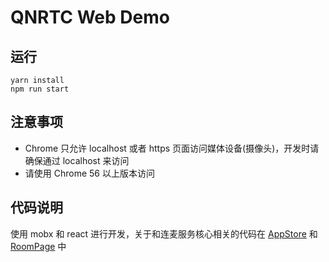 # QNRTC Web Demo

## 运行

```
yarn install
npm run start
```

## 注意事项
- Chrome 只允许 localhost 或者 https 页面访问媒体设备(摄像头)，开发时请确保通过 localhost 来访问
- 请使用 Chrome 56 以上版本访问

## 代码说明

使用 mobx 和 react 进行开发，关于和连麦服务核心相关的代码在
[AppStore](./src/app/stores/AppStore.ts) 和
[RoomPage](./src/app/containers/RoomPage/index.tsx) 中    

